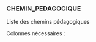 ### CHEMIN_PEDAGOGIQUE

Liste des chemins pédagogiques

Colonnes nécessaires :

<!-- CHEMIN_PEDAGOGIQUE DEB -->

<!-- CHEMIN_PEDAGOGIQUE FIN -->